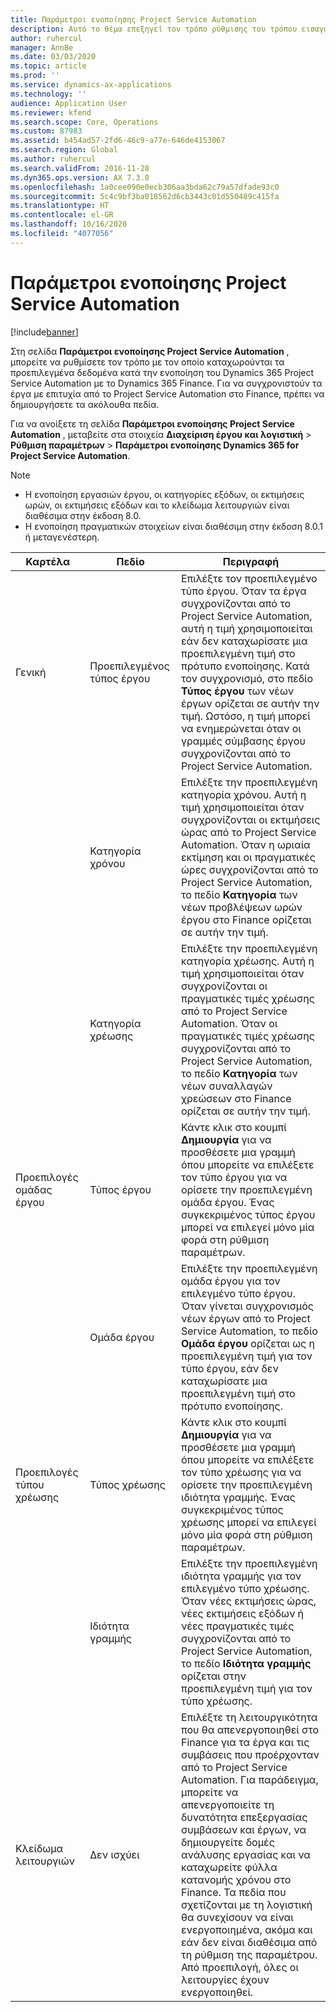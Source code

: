```yaml
---
title: Παράμετροι ενοποίησης Project Service Automation
description: Αυτό το θέμα επεξηγεί τον τρόπο ρύθμισης του τρόπου εισαγωγής των προεπιλεγμένων δεδομένων κατά την ενοποίηση του Microsoft Dynamics 365 for Project Service Automation με το Microsoft Dynamics 365 Finance.
author: ruhercul
manager: AnnBe
ms.date: 03/03/2020
ms.topic: article
ms.prod: ''
ms.service: dynamics-ax-applications
ms.technology: ''
audience: Application User
ms.reviewer: kfend
ms.search.scope: Core, Operations
ms.custom: 87983
ms.assetid: b454ad57-2fd6-46c9-a77e-646de4153067
ms.search.region: Global
ms.author: ruhercul
ms.search.validFrom: 2016-11-28
ms.dyn365.ops.version: AX 7.3.0
ms.openlocfilehash: 1a0cee090e0ecb306aa3bda62c79a57dfade93c0
ms.sourcegitcommit: 5c4c9bf3ba018562d6cb3443c01d550489c415fa
ms.translationtype: HT
ms.contentlocale: el-GR
ms.lasthandoff: 10/16/2020
ms.locfileid: "4077056"
---
```

# <a name="project-service-automation-integration-parameters"></a>Παράμετροι ενοποίησης Project Service Automation

[!include[banner](../includes/banner.md)]

Στη σελίδα **Παράμετροι ενοποίησης Project Service Automation** , μπορείτε να ρυθμίσετε τον τρόπο με τον οποίο καταχωρούνται τα προεπιλεγμένα δεδομένα κατά την ενοποίηση του Dynamics 365 Project Service Automation με το Dynamics 365 Finance. Για να συγχρονιστούν τα έργα με επιτυχία από το Project Service Automation στο Finance, πρέπει να δημιουργήσετε τα ακόλουθα πεδία.

Για να ανοίξετε τη σελίδα **Παράμετροι ενοποίησης Project Service Automation** , μεταβείτε στα στοιχεία **Διαχείριση έργου και λογιστική** \> **Ρύθμιση παραμέτρων** \> **Παράμετροι ενοποίησης Dynamics 365 for Project Service Automation**. 

> [!NOTE]
> - Η ενοποίηση εργασιών έργου, οι κατηγορίες εξόδων, οι εκτιμήσεις ωρών, οι εκτιμήσεις εξόδων και το κλείδωμα λειτουργιών είναι διαθέσιμα στην έκδοση 8.0.
> - Η ενοποίηση πραγματικών στοιχείων είναι διαθέσιμη στην έκδοση 8.0.1 ή μεταγενέστερη.


| Καρτέλα                    | Πεδίο                | Περιγραφή |
|------------------------|----------------------|-------------|
| Γενική                | Προεπιλεγμένος τύπος έργου | Επιλέξτε τον προεπιλεγμένο τύπο έργου. Όταν τα έργα συγχρονίζονται από το Project Service Automation, αυτή η τιμή χρησιμοποιείται εάν δεν καταχωρίσατε μια προεπιλεγμένη τιμή στο πρότυπο ενοποίησης. Κατά τον συγχρονισμό, στο πεδίο **Τύπος έργου** των νέων έργων ορίζεται σε αυτήν την τιμή. Ωστόσο, η τιμή μπορεί να ενημερώνεται όταν οι γραμμές σύμβασης έργου συγχρονίζονται από το Project Service Automation. |
|                        | Κατηγορία χρόνου        | Επιλέξτε την προεπιλεγμένη κατηγορία χρόνου. Αυτή η τιμή χρησιμοποιείται όταν συγχρονίζονται οι εκτιμήσεις ώρας από το Project Service Automation. Όταν η ωριαία εκτίμηση και οι πραγματικές ώρες συγχρονίζονται από το Project Service Automation, το πεδίο **Κατηγορία** των νέων προβλέψεων ωρών έργου στο Finance ορίζεται σε αυτήν την τιμή. |
|                        | Κατηγορία χρέωσης         | Επιλέξτε την προεπιλεγμένη κατηγορία χρέωσης. Αυτή η τιμή χρησιμοποιείται όταν συγχρονίζονται οι πραγματικές τιμές χρέωσης από το Project Service Automation. Όταν οι πραγματικές τιμές χρέωσης συγχρονίζονται από το Project Service Automation, το πεδίο **Κατηγορία** των νέων συναλλαγών χρεώσεων στο Finance ορίζεται σε αυτήν την τιμή. |
| Προεπιλογές ομάδας έργου | Τύπος έργου         | Κάντε κλικ στο κουμπί **Δημιουργία** για να προσθέσετε μια γραμμή όπου μπορείτε να επιλέξετε τον τύπο έργου για να ορίσετε την προεπιλεγμένη ομάδα έργου. Ένας συγκεκριμένος τύπος έργου μπορεί να επιλεγεί μόνο μία φορά στη ρύθμιση παραμέτρων. |
|                        | Ομάδα έργου        | Επιλέξτε την προεπιλεγμένη ομάδα έργου για τον επιλεγμένο τύπο έργου. Όταν γίνεται συγχρονισμός νέων έργων από το Project Service Automation, το πεδίο **Ομάδα έργου** ορίζεται ως η προεπιλεγμένη τιμή για τον τύπο έργου, εάν δεν καταχωρίσατε μια προεπιλεγμένη τιμή στο πρότυπο ενοποίησης. |
| Προεπιλογές τύπου χρέωσης  | Τύπος χρέωσης         | Κάντε κλικ στο κουμπί **Δημιουργία** για να προσθέσετε μια γραμμή όπου μπορείτε να επιλέξετε τον τύπο χρέωσης για να ορίσετε την προεπιλεγμένη ιδιότητα γραμμής. Ένας συγκεκριμένος τύπος χρέωσης μπορεί να επιλεγεί μόνο μία φορά στη ρύθμιση παραμέτρων. |
|                        | Ιδιότητα γραμμής        | Επιλέξτε την προεπιλεγμένη ιδιότητα γραμμής για τον επιλεγμένο τύπο χρέωσης. Όταν νέες εκτιμήσεις ώρας, νέες εκτιμήσεις εξόδων ή νέες πραγματικές τιμές συγχρονίζονται από το Project Service Automation, το πεδίο **Ιδιότητα γραμμής** ορίζεται στην προεπιλεγμένη τιμή για τον τύπο χρέωσης. |
| Κλείδωμα λειτουργιών  | Δεν ισχύει       | Επιλέξτε τη λειτουργικότητα που θα απενεργοποιηθεί στο Finance για τα έργα και τις συμβάσεις που προέρχονταν από το Project Service Automation. Για παράδειγμα, μπορείτε να απενεργοποιείτε τη δυνατότητα επεξεργασίας συμβάσεων και έργων, να δημιουργείτε δομές ανάλυσης εργασίας και να καταχωρείτε φύλλα κατανομής χρόνου στο Finance. Τα πεδία που σχετίζονται με τη λογιστική θα συνεχίσουν να είναι ενεργοποιημένα, ακόμα και εάν δεν είναι διαθέσιμα από τη ρύθμιση της παραμέτρου. Από προεπιλογή, όλες οι λειτουργίες έχουν ενεργοποιηθεί. |
